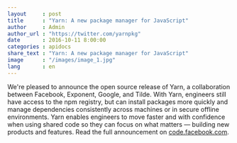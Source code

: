 ```yaml
---
layout     : post
title      : "Yarn: A new package manager for JavaScript"
author     : Admin
author_url : "https://twitter.com/yarnpkg"
date       : 2016-10-11 8:00:00
categories : apidocs
share_text : "Yarn: A new package manager for JavaScript"
image      : "/images/image_1.jpg"
lang       : en
---
```


We're pleased to announce the open source release of Yarn, a collaboration between Facebook, Exponent, Google, and Tilde. With Yarn, engineers still have access to the npm registry, but can install packages more quickly and manage dependencies consistently across machines or in secure offline environments. Yarn enables engineers to move faster and with confidence when using shared code so they can focus on what matters — building new products and features. Read the full announcement on [code.facebook.com](https://code.facebook.com/posts/1840075619545360).
